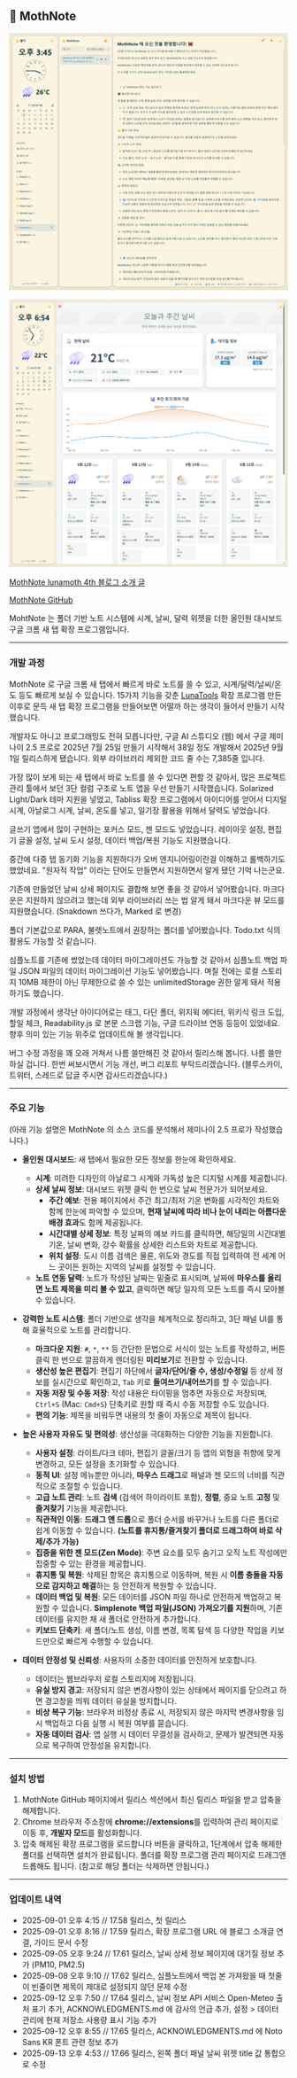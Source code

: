 ## 🦋 MothNote

![MothNote 노트 상세 페이지 스크린샷](https://raw.githubusercontent.com/lunamoth/MothNote/refs/heads/main/250901_MothNote_Note.png)

![MothNote 날씨 상세 페이지 스크린샷](https://raw.githubusercontent.com/lunamoth/MothNote/refs/heads/main/250912_MothNote_Weather.png)

[MothNote lunamoth 4th 블로그 소개 글](http://lunamoth.com/entry/MothNote)

[MothNote GitHub](https://github.com/lunamoth/MothNote)

MohtNote 는 폴더 기반 노트 시스템에 시계, 날씨, 달력 위젯을 더한 올인원 대시보드 구글 크롬 새 탭 확장 프로그램입니다.

---

### 개발 과정

MothNote 로 구글 크롬 새 탭에서 빠르게 바로 노트를 쓸 수 있고, 시계/달력/날씨/온도 등도 빠르게 보실 수 있습니다. 15가지 기능을 갖춘 [LunaTools](http://lunamoth.com/entry/LunaTools) 확장 프로그램 만든 이후로 문득 새 탭 확장 프로그램을 만들어보면 어떨까 하는 생각이 들어서 만들기 시작했습니다. 

개발자도 아니고 프로그래밍도 전혀 모릅니다만, 구글 AI 스튜디오 (웹) 에서 구글 제미나이 2.5 프로로 2025년 7월 25일 만들기 시작해서 38일 정도 개발해서 2025년 9월 1일 릴리스하게 됐습니다. 외부 라이브러리 제외한 코드 줄 수는 7,385줄 입니다. 

가장 많이 보게 되는 새 탭에서 바로 노트를 쓸 수 있다면 편할 것 같아서, 많은 프로젝트 관리 툴에서 보던 3단 컬럼 구조로 노트 앱을 우선 만들기 시작했습니다. Solarized Light/Dark 테마 지원을 넣었고, Tabliss 확장 프로그램에서 아이디어를 얻어서 디지털 시계, 아날로그 시계, 날씨, 온도를 넣고, 일기장 활용을 위해서 달력도 넣었습니다.

글쓰기 앱에서 많이 구현하는 포커스 모드, 젠 모드도 넣었습니다. 레이아웃 설정, 편집기 글꼴 설정, 날씨 도시 설정, 데이터 백업/복원 기능도 지원했습니다.

중간에 다중 탭 동기화 기능을 지원하다가 오버 엔지니어링이란걸 이해하고 롤백하기도 했었네요. "원자적 작업" 이라는 단어도 만들면서 지원하면서 알게 됐던 기억 나는군요. 

기존에 만들었던 날씨 상세 페이지도 결합해 보면 좋을 것 같아서 넣어봤습니다. 마크다운은 지원하지 않으려고 했는데 외부 라이브러리 쓰는 법 알게 돼서 마크다운 뷰 모드를 지원했습니다. (Snakdown 쓰다가, Marked 로 변경) 
 
폴더 기본값으로 PARA, 불렛노트에서 권장하는 폴더를 넣어봤습니다. Todo.txt 식의 활용도 가능할 것 같습니다.

심플노트를 기존에 썼었는데 데이터 마이그레이션도 가능할 것 같아서 심플노트 백업 파일 JSON 파일의 데이터 마이그레이션 기능도 넣어봤습니다. 며칠 전에는 로컬 스토리지 10MB 제한이 아닌 무제한으로 쓸 수 있는 unlimitedStorage 권한 알게 돼서 적용하기도 했습니다. 

개발 과정에서 생각난 아이디어로는 태그, 다단 폴더, 위지윅 에디터, 위키식 링크 도입, 할일 체크, Readability.js 로 본문 스크랩 기능, 구글 드라이브 연동 등등이 있었네요. 향후 의미 있는 기능 위주로 업데이트해 볼 생각입니다. 

버그 수정 과정을 꽤 오래 거쳐서 나름 쓸만해진 것 같아서 릴리스해 봅니다. 나름 쓸만하실 겁니다. 한번 써보시면서 기능 개선, 버그 리포트 부탁드리겠습니다. (블루스카이, 트위터, 스레드로 답글 주시면 감사드리겠습니다.) 

---

### 주요 기능 

(아래 기능 설명은 MothNote 의 소스 코드를 분석해서 제미나이 2.5 프로가 작성했습니다.)

*   **올인원 대시보드**: 새 탭에서 필요한 모든 정보를 한눈에 확인하세요.
    *   **시계**: 미려한 디자인의 아날로그 시계와 가독성 높은 디지털 시계를 제공합니다.
    *   **상세 날씨 정보**: 대시보드 위젯 클릭 한 번으로 날씨 전문가가 되어보세요.
        *   **주간 예보**: 전용 페이지에서 주간 최고/최저 기온 변화를 시각적인 차트와 함께 한눈에 파악할 수 있으며, **현재 날씨에 따라 비나 눈이 내리는 아름다운 배경 효과**도 함께 제공됩니다.
        *   **시간대별 상세 정보**: 특정 날짜의 예보 카드를 클릭하면, 해당일의 시간대별 기온, 날씨 변화, 강수 확률을 상세한 리스트와 차트로 제공합니다.
        *   **위치 설정**: 도시 이름 검색은 물론, 위도와 경도를 직접 입력하여 전 세계 어느 곳이든 원하는 지역의 날씨를 설정할 수 있습니다.
    *   **노트 연동 달력**: 노트가 작성된 날짜는 밑줄로 표시되며, 날짜에 **마우스를 올리면 노트 제목을 미리 볼 수 있고**, 클릭하면 해당 일자의 모든 노트를 즉시 모아볼 수 있습니다.

*   **강력한 노트 시스템**: 폴더 기반으로 생각을 체계적으로 정리하고, 3단 패널 UI를 통해 효율적으로 노트를 관리합니다.
    *   **마크다운 지원**: `#`, `*`, `**` 등 간단한 문법으로 서식이 있는 노트를 작성하고, 버튼 클릭 한 번으로 깔끔하게 렌더링된 **미리보기**로 전환할 수 있습니다.
    *   **생산성 높은 편집기**: 편집기 하단에서 **글자/단어/줄 수, 생성/수정일** 등 상세 정보를 실시간으로 확인하고, `Tab` 키로 **들여쓰기/내어쓰기**를 할 수 있습니다.
    *   **자동 저장 및 수동 저장**: 작성 내용은 타이핑을 멈추면 자동으로 저장되며, `Ctrl+S` (Mac: `Cmd+S`) 단축키로 원할 때 즉시 수동 저장할 수도 있습니다.
    *   **편의 기능**: 제목을 비워두면 내용의 첫 줄이 자동으로 제목이 됩니다.

*   **높은 사용자 자유도 및 편의성**: 생산성을 극대화하는 다양한 기능을 지원합니다.
    *   **사용자 설정**: 라이트/다크 테마, 편집기 글꼴/크기 등 앱의 외형을 취향에 맞게 변경하고, 모든 설정을 초기화할 수 있습니다.
    *   **동적 UI**: 설정 메뉴뿐만 아니라, **마우스 드래그**로 패널과 젠 모드의 너비를 직관적으로 조절할 수 있습니다.
    *   **고급 노트 관리**: 노트 **검색** (검색어 하이라이트 포함), **정렬**, 중요 노트 **고정** 및 **즐겨찾기** 기능을 제공합니다.
    *   **직관적인 이동**: **드래그 앤 드롭**으로 폴더 순서를 바꾸거나 노트를 다른 폴더로 쉽게 이동할 수 있습니다. **(노트를 휴지통/즐겨찾기 폴더로 드래그하여 바로 삭제/추가 가능)**
     *   **집중을 위한 젠 모드(Zen Mode)**: 주변 요소를 모두 숨기고 오직 노트 작성에만 집중할 수 있는 환경을 제공합니다.
    *   **휴지통 및 복원**: 삭제된 항목은 휴지통으로 이동하며, 복원 시 **이름 충돌을 자동으로 감지하고 해결**하는 등 안전하게 복원할 수 있습니다.
    *   **데이터 백업 및 복원**: 모든 데이터를 JSON 파일 하나로 안전하게 백업하고 복원할 수 있습니다. **Simplenote 백업 파일(JSON) 가져오기를 지원**하며, 기존 데이터를 유지한 채 새 폴더로 안전하게 추가합니다.
    *   **키보드 단축키**: 새 폴더/노트 생성, 이름 변경, 목록 탐색 등 다양한 작업을 키보드만으로 빠르게 수행할 수 있습니다.
	
*   **데이터 안정성 및 신뢰성**: 사용자의 소중한 데이터를 안전하게 보호합니다.
	* 데이터는 웹브라우저 로컬 스토리지에 저장됩니다.
    *   **유실 방지 경고**: 저장되지 않은 변경사항이 있는 상태에서 페이지를 닫으려고 하면 경고창을 띄워 데이터 유실을 방지합니다.
    *   **비상 복구 기능**: 브라우저 비정상 종료 시, 저장되지 않은 마지막 변경사항을 임시 백업하고 다음 실행 시 복원 여부를 묻습니다.
    *   **자동 데이터 검사**: 앱 실행 시 데이터 무결성을 검사하고, 문제가 발견되면 자동으로 복구하여 안정성을 유지합니다.
---

### 설치 방법

1. MothNote GitHub 페이지에서 릴리스 섹션에서 최신 릴리스 파일을 받고 압축을 해제합니다.
2. Chrome 브라우저 주소창에 **chrome://extensions**를 입력하여 관리 페이지로 이동 후, **개발자 모드**를 활성화합니다.
3. 압축 해제된 확장 프로그램을 로드합니다 버튼을 클릭하고, 1단계에서 압축 해제한 폴더를 선택하면 설치가 완료됩니다. 폴더를 확장 프로그램 관리 페이지로 드래그앤드롭해도 됩니다. (참고로 해당 폴더는 삭제하면 안됩니다.) 

---

### 업데이트 내역

* 2025-09-01 오후 4:15 // 17.58 릴리스, 첫 릴리스
* 2025-09-01 오후 8:16 // 17.59 릴리스, 확장 프로그램 URL 에 블로그 소개글 연결, 가이드 문서 수정
* 2025-09-05 오후 9:24 // 17.61 릴리스, 날씨 상세 정보 페이지에 대기질 정보 추가 (PM10, PM2.5)
* 2025-09-08 오후 9:10 // 17.62 릴리스, 심플노트에서 백업 본 가져왔을 때 첫줄이 빈줄이면 제목이 제대로 설정되지 않던 문제 수정
* 2025-09-12 오후 7:50 // 17.64 릴리스, 날씨 정보 API 서비스 Open-Meteo 출처 표기 추가, ACKNOWLEDGMENTS.md 에 감사의 언급 추가, 설정 > 데이터 관리에 현재 저장소 사용량 표시 기능 추가
* 2025-09-12 오후 8:55 // 17.65 릴리스, ACKNOWLEDGMENTS.md 에 Noto Sans KR 폰트 관련 정보 추가
* 2025-09-13 오후 4:53 // 17.66 릴리스, 왼쪽 폴더 패널 날씨 위젯 title 값 통합으로 수정
